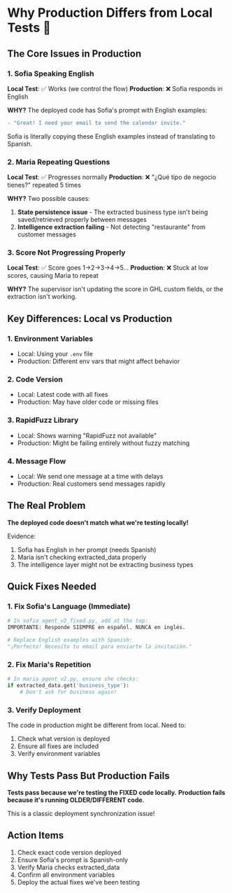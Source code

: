 # Why Production Differs from Local Tests 🤔

## The Core Issues in Production

### 1. **Sofia Speaking English** 
**Local Test**: ✅ Works (we control the flow)
**Production**: ❌ Sofia responds in English

**WHY?** The deployed code has Sofia's prompt with English examples:
```python
- "Great! I need your email to send the calendar invite."
```

Sofia is literally copying these English examples instead of translating to Spanish.

### 2. **Maria Repeating Questions**
**Local Test**: ✅ Progresses normally
**Production**: ❌ "¿Qué tipo de negocio tienes?" repeated 5 times

**WHY?** Two possible causes:
1. **State persistence issue** - The extracted business type isn't being saved/retrieved properly between messages
2. **Intelligence extraction failing** - Not detecting "restaurante" from customer messages

### 3. **Score Not Progressing Properly**
**Local Test**: ✅ Score goes 1→2→3→4→5...
**Production**: ❌ Stuck at low scores, causing Maria to repeat

**WHY?** The supervisor isn't updating the score in GHL custom fields, or the extraction isn't working.

## Key Differences: Local vs Production

### 1. **Environment Variables**
- Local: Using your `.env` file
- Production: Different env vars that might affect behavior

### 2. **Code Version**
- Local: Latest code with all fixes
- Production: May have older code or missing files

### 3. **RapidFuzz Library**
- Local: Shows warning "RapidFuzz not available"
- Production: Might be failing entirely without fuzzy matching

### 4. **Message Flow**
- Local: We send one message at a time with delays
- Production: Real customers send messages rapidly

## The Real Problem

**The deployed code doesn't match what we're testing locally!**

Evidence:
1. Sofia has English in her prompt (needs Spanish)
2. Maria isn't checking extracted_data properly
3. The intelligence layer might not be extracting business types

## Quick Fixes Needed

### 1. Fix Sofia's Language (Immediate)
```python
# In sofia_agent_v2_fixed.py, add at the top:
IMPORTANTE: Responde SIEMPRE en español. NUNCA en inglés.

# Replace English examples with Spanish:
"¡Perfecto! Necesito tu email para enviarte la invitación."
```

### 2. Fix Maria's Repetition
```python
# In maria_agent_v2.py, ensure she checks:
if extracted_data.get('business_type'):
    # Don't ask for business again!
```

### 3. Verify Deployment
The code in production might be different from local. Need to:
1. Check what version is deployed
2. Ensure all fixes are included
3. Verify environment variables

## Why Tests Pass But Production Fails

**Tests pass because we're testing the FIXED code locally.**
**Production fails because it's running OLDER/DIFFERENT code.**

This is a classic deployment synchronization issue!

## Action Items
1. Check exact code version deployed
2. Ensure Sofia's prompt is Spanish-only
3. Verify Maria checks extracted_data
4. Confirm all environment variables
5. Deploy the actual fixes we've been testing